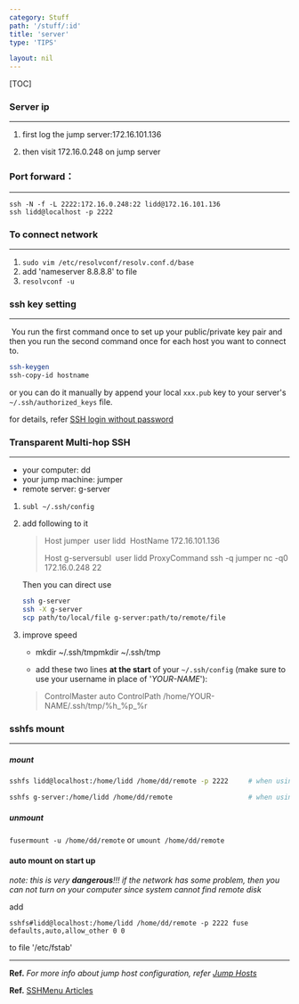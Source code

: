 ```yaml
---
category: Stuff
path: '/stuff/:id'
title: 'server'
type: 'TIPS'

layout: nil
---
```


[TOC]

### Server ip

-------

1. first log the jump server:172.16.101.136

2. then visit 172.16.0.248 on jump server

### Port forward：

-----------

```
ssh -N -f -L 2222:172.16.0.248:22 lidd@172.16.101.136
ssh lidd@localhost -p 2222
```

### To connect network

------

1. ``sudo vim /etc/resolvconf/resolv.conf.d/base``
2. add 'nameserver 8.8.8.8' to file
3. ``resolvconf -u``

### ssh key setting

-----

​	You run the first command once to set up your public/private key pair and then you run the second command once for each host you want to connect to.

```bash
ssh-keygen
ssh-copy-id hostname
```

or you can do it manually by append your local `xxx.pub` key to your server's  `~/.ssh/authorized_keys` file.

for details, refer [SSH login without password](http://www.linuxproblem.org/art_9.html)





### Transparent Multi-hop SSH

------

- your computer: dd
- your jump machine: jumper
- remote server: g-server

1. `subl ~/.ssh/config`

2. add following to it 

   > Host jumper
   > ​	user lidd
   > ​	HostName 172.16.101.136
   >
   > Host g-serversubl 
   > ​	user lidd
   >   	ProxyCommand ssh -q jumper nc -q0 172.16.0.248 22

   Then you can direct use 

   ```bash
   ssh g-server
   ssh -X g-server
   scp path/to/local/file g-server:path/to/remote/file
   ```

3. improve speed 

   * mkdir ~/.ssh/tmpmkdir ~/.ssh/tmp

   * add these two lines **at the start** of your `~/.ssh/config` (make sure to use your username in place of '*YOUR-NAME*'):

   > ControlMaster auto
   > ControlPath   /home/YOUR-NAME/.ssh/tmp/%h_%p_%r

### sshfs mount

------

##### mount

```bash
sshfs lidd@localhost:/home/lidd /home/dd/remote -p 2222		# when using port forward

sshfs g-server:/home/lidd /home/dd/remote					# when using nc
```

##### unmount

`fusermount -u /home/dd/remote` or `umount /home/dd/remote`

#### auto mount on start up

*note: this is very **dangerous**!!! if the network has some problem, then you can not turn on your computer since system cannot find remote disk*

add 

`sshfs#lidd@localhost:/home/lidd /home/dd/remote -p 2222 fuse defaults,auto,allow_other 0 0`

 to file '/etc/fstab'

---

**Ref.** *For more info about jump host configuration, refer [Jump Hosts](https://en.wikibooks.org/wiki/OpenSSH/Cookbook/Proxies_and_Jump_Hosts)*

**Ref.** [SSHMenu Articles](http://sshmenu.sourceforge.net/articles/)



